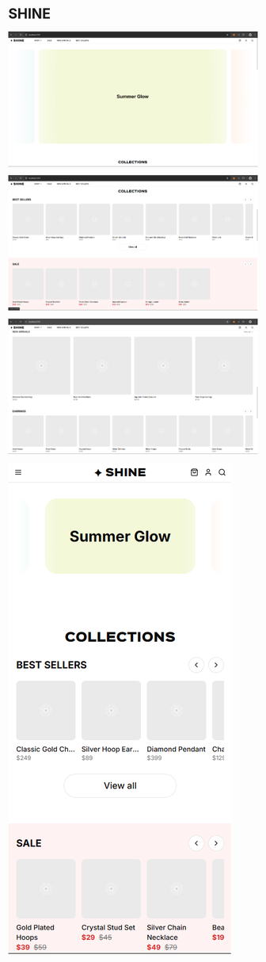# SHINE

![alt text](image.png)

![alt text](image-1.png)

![alt text](image-2.png)

![alt text](image-3.png)